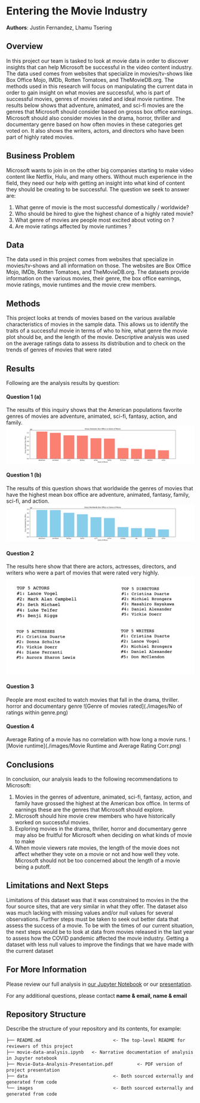 # Entering the Movie Industry

**Authors**: Justin Fernandez, Lhamu Tsering

## Overview


In this project our team is tasked to look at movie data in order to discover insights that can help Microsoft be successful in the video content industry. The data used comes from websites that specialize in movies/tv-shows like Box Office Mojo, IMDb, Rotten Tomatoes, and TheMovieDB.org. The methods used in this research will focus on manipulating the current data in order to gain insight on what movies are successful, who is part of successful movies, genres of movies rated and ideal movie runtime. The results below shows that adventure, animated, and sci-fi movies are the genres that Microsoft should consider based on grosss box office earnings. Microsoft should also consider movies in the drama, horror, thriller and documentary genre based on how often movies in these categories get voted on. It also shows the writers, actors, and directors who have been part of highly rated movies.


## Business Problem


Microsoft wants to join in on the other big companies starting to make video content like Netflix, Hulu, and many others. Without much experience in the field, they need our help with getting an insight into what kind of content they should be creating to be successful. The question we seek to answer are:

1. What genre of movie is the most successful domestically / worldwide?
2. Who should be hired to give the highest chance of a highly rated movie?
3. What genre of movies are people most excited about voting on ?
4. Are movie ratings affected by movie runtimes ?


## Data


The data used in this project comes from websites that specialize in movies/tv-shows and all information on those. The websites are Box Office Mojo, IMDb, Rotten Tomatoes, and TheMovieDB.org.
The datasets provide information on the various movies, their genre, the box office earnings, movie ratings, movie runtimes and the movie crew members.


## Methods


This project looks at trends of movies based on the various available characteristics of movies in the sample data. This allows us to identify the traits of a successful movie in terms of who to hire, what genre the movie plot should be, and the length of the movie.
Descriptive analysis was used on the average ratings data to assess its distribution and to check on the trends of genres of movies that were rated


## Results

Following are the analysis results by question:

#### Question 1 (a)
The results of this inquiry shows that the American populations favorite genres of movies are adventure, animated, sci-fi, fantasy, action, and family.
![Box Office Domestic](./images/Genre_vs_boxoffice.png)

#### Question 1 (b)
The results of this question shows that worldwide the genres of movies that have the highest mean box office are adventure, animated, fantasy, family, sci-fi, and action.
![Box Office Worldwide](./images/Genre_vs_WWboxoffice.png)

#### Question 2
The results here show that there are actors, actresses, directors, and writers who were a part of movies that were rated very highly.
![Personnel to Hire](./images/who_to_hire.png)

#### Question 3
People are most excited to watch movies that fall in the drama, thriller. horror and documentary genre
![Genre of movies rated](./images/No of ratings within genre.png)

#### Question 4
Average Rating of a movie has no correlation with how long a movie runs.
![Movie runtime](./images/Movie Runtime and Average Rating Corr.png)

## Conclusions

In conclusion, our analysis leads to the following recommendations to Microsoft:

1. Movies in the genres of adventure, animated, sci-fi, fantasy, action, and family have grossed the highest at the American box office. In terms of earnings these are the genres that Microsoft should explore.
2. Microsoft should hire movie crew members who have historically worked on successful movies.
3. Exploring movies in the drama, thriller, horror and documentary genre may also be fruitful for Microsoft when deciding on what kinds of movie to make
4. When movie viewers rate movies, the length of the movie does not affect whether they vote on a movie or not and how well they vote. Microsoft should not be too concerned about the length of a movie being a putoff.


## Limitations and Next Steps

Limitations of this dataset was that it was constrained to movies in the the four source sites, that are very similar in what they offer. The dataset also was much lacking with missing values and/or null values for several observations. Further steps must be taken to seek out better data that assess the success of a movie.
To be with the times of our current situation, the next steps would be to look at data from movies released in the last year to assess how the COVID pandemic affected the movie industry. Getting a dataset with less null values to improve the findings that we have made with the current dataset


## For More Information

Please review our full analysis in [our Jupyter Notebook](./movie-data-analysis.ipynb) or our [presentation](./Movie-Data-Analysis-Presentation.pdf).

For any additional questions, please contact **name & email, name & email**

## Repository Structure

Describe the structure of your repository and its contents, for example:

```
├── README.md                           <- The top-level README for reviewers of this project
├── movie-data-analysis.ipynb   <- Narrative documentation of analysis in Jupyter notebook
├── Movie-Data-Analysis-Presentation.pdf         <- PDF version of project presentation
├── data                                <- Both sourced externally and generated from code
└── images                              <- Both sourced externally and generated from code
```
